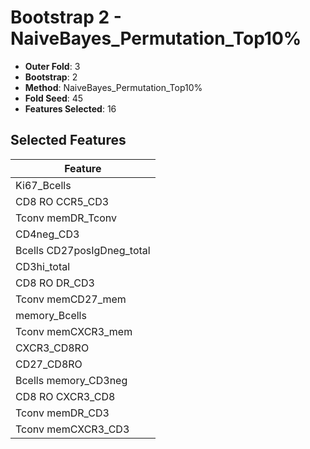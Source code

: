 # Bootstrap 2 - NaiveBayes_Permutation_Top10%

- **Outer Fold**: 3
- **Bootstrap**: 2
- **Method**: NaiveBayes_Permutation_Top10%
- **Fold Seed**: 45
- **Features Selected**: 16

## Selected Features

| Feature |
|---------|
| Ki67_Bcells |
| CD8 RO CCR5_CD3 |
| Tconv memDR_Tconv |
| CD4neg_CD3 |
| Bcells CD27posIgDneg_total |
| CD3hi_total |
| CD8 RO DR_CD3 |
| Tconv memCD27_mem |
| memory_Bcells |
| Tconv memCXCR3_mem |
| CXCR3_CD8RO |
| CD27_CD8RO |
| Bcells memory_CD3neg |
| CD8 RO CXCR3_CD8 |
| Tconv memDR_CD3 |
| Tconv memCXCR3_CD3 |
